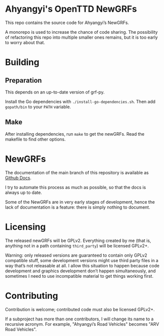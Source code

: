 Ahyangyi's OpenTTD NewGRFs
==========================

This repo contains the source code for Ahyangyi’s NewGRFs.

A monorepo is used to increase the chance of code sharing. The possibility of refactoring this repo into multiple smaller ones remains, but it is too early to worry about that.

# Building
## Preparation
This depends on an up-to-date version of grf-py.

Install the Go dependencies with `./install-go-dependencies.sh`. Then add `gopath/bin` to your `PATH` variable.

## Make
After installing dependencies, run `make` to get the newGRFs. Read the makefile to find other options.

# NewGRFs
The documentation of the main branch of this repository is available as [Github Docs](https://ahyangyi.github.io/openttd-newgrfs/).

I try to automate this process as much as possible, so that the docs is always up to date.

Some of the NewGRFs are in very early stages of development, hence the lack of documentation is a feature: there is simply nothing to document.

# Licensing
The released newGRFs will be GPLv2. Everything created by me (that is, anything not in a path containing `third_party`) will be licensed GPLv2+.

Warning: only released versions are guaranteed to contain only GPLv2 compatible stuff, some development versions might use third party files in a way that’s not releasable at all. I allow this situation to happen because code development and graphics development don’t happen simultaneously, and sometimes I need to use incompatible material to get things working first.

# Contributing
Contribution is welcome; contributed code must also be licensed GPLv2+.

If a subproject has more than one contributors, I will change its name to a recursive acronym. For example, "Ahyangyi’s Road Vehicles" becomes "ARV Road Vehicles".
